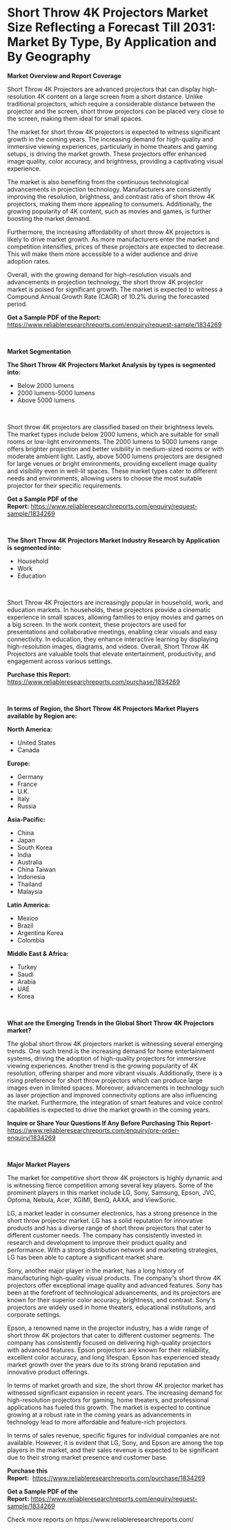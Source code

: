 <p><h1>Short Throw 4K Projectors Market Size Reflecting a Forecast Till 2031: Market By Type, By Application and By Geography</h1></p><p><strong>Market Overview and Report Coverage</strong></p>
<p><p>Short Throw 4K Projectors are advanced projectors that can display high-resolution 4K content on a large screen from a short distance. Unlike traditional projectors, which require a considerable distance between the projector and the screen, short throw projectors can be placed very close to the screen, making them ideal for small spaces.</p><p>The market for short throw 4K projectors is expected to witness significant growth in the coming years. The increasing demand for high-quality and immersive viewing experiences, particularly in home theaters and gaming setups, is driving the market growth. These projectors offer enhanced image quality, color accuracy, and brightness, providing a captivating visual experience.</p><p>The market is also benefiting from the continuous technological advancements in projection technology. Manufacturers are consistently improving the resolution, brightness, and contrast ratio of short throw 4K projectors, making them more appealing to consumers. Additionally, the growing popularity of 4K content, such as movies and games, is further boosting the market demand.</p><p>Furthermore, the increasing affordability of short throw 4K projectors is likely to drive market growth. As more manufacturers enter the market and competition intensifies, prices of these projectors are expected to decrease. This will make them more accessible to a wider audience and drive adoption rates.</p><p>Overall, with the growing demand for high-resolution visuals and advancements in projection technology, the short throw 4K projector market is poised for significant growth. The market is expected to witness a Compound Annual Growth Rate (CAGR) of 10.2% during the forecasted period.</p></p>
<p><strong>Get a Sample PDF of the Report:</strong> <a href="https://www.reliableresearchreports.com/enquiry/request-sample/1834269">https://www.reliableresearchreports.com/enquiry/request-sample/1834269</a></p>
<p>&nbsp;</p>
<p><strong>Market Segmentation</strong></p>
<p><strong>The Short Throw 4K Projectors Market Analysis by types is segmented into:</strong></p>
<p><ul><li>Below 2000 lumens</li><li>2000 lumens-5000 lumens</li><li>Above 5000 lumens</li></ul></p>
<p>&nbsp;</p>
<p><p>Short throw 4K projectors are classified based on their brightness levels. The market types include below 2000 lumens, which are suitable for small rooms or low-light environments. The 2000 lumens to 5000 lumens range offers brighter projection and better visibility in medium-sized rooms or with moderate ambient light. Lastly, above 5000 lumens projectors are designed for large venues or bright environments, providing excellent image quality and visibility even in well-lit spaces. These market types cater to different needs and environments, allowing users to choose the most suitable projector for their specific requirements.</p></p>
<p><strong>Get a Sample PDF of the Report:</strong>&nbsp;<a href="https://www.reliableresearchreports.com/enquiry/request-sample/1834269">https://www.reliableresearchreports.com/enquiry/request-sample/1834269</a></p>
<p>&nbsp;</p>
<p><strong>The Short Throw 4K Projectors Market Industry Research by Application is segmented into:</strong></p>
<p><ul><li>Household</li><li>Work</li><li>Education</li></ul></p>
<p>&nbsp;</p>
<p><p>Short Throw 4K Projectors are increasingly popular in household, work, and education markets. In households, these projectors provide a cinematic experience in small spaces, allowing families to enjoy movies and games on a big screen. In the work context, these projectors are used for presentations and collaborative meetings, enabling clear visuals and easy connectivity. In education, they enhance interactive learning by displaying high-resolution images, diagrams, and videos. Overall, Short Throw 4K Projectors are valuable tools that elevate entertainment, productivity, and engagement across various settings. </p></p>
<p><strong>Purchase this Report:</strong>&nbsp; <a href="https://www.reliableresearchreports.com/purchase/1834269">https://www.reliableresearchreports.com/purchase/1834269</a></p>
<p>&nbsp;</p>
<p><strong>In terms of Region, the Short Throw 4K Projectors Market Players available by Region are:</strong></p>
<p>
    <p> <strong> North America: </strong>
        <ul>
            <li>United States</li>
            <li>Canada</li>
        </ul>
        </p> 
    <p> <strong> Europe: </strong>
        <ul>
            <li>Germany</li>
            <li>France</li>
            <li>U.K.</li>
            <li>Italy</li>
            <li>Russia</li>
        </ul>
        </p> 
    <p> <strong> Asia-Pacific: </strong>
        <ul>
            <li>China</li>
            <li>Japan</li>
            <li>South Korea</li>
            <li>India</li>
            <li>Australia</li>
            <li>China Taiwan</li>
            <li>Indonesia</li>
            <li>Thailand</li>
            <li>Malaysia</li>
        </ul>
        </p> 
    <p> <strong> Latin America: </strong>
        <ul>
            <li>Mexico</li>
            <li>Brazil</li>
            <li>Argentina Korea</li>
            <li>Colombia</li>
        </ul>
        </p> 
    <p> <strong> Middle East & Africa: </strong>
        <ul>
            <li>Turkey</li>
            <li>Saudi</li>
            <li>Arabia</li>
            <li>UAE</li>
            <li>Korea</li>
        </ul>
    </p>
    </p>
<p>&nbsp;</p>
<p><strong>What are the Emerging Trends in the Global Short Throw 4K Projectors market?</strong></p>
<p><p>The global short throw 4K projectors market is witnessing several emerging trends. One such trend is the increasing demand for home entertainment systems, driving the adoption of high-quality projectors for immersive viewing experiences. Another trend is the growing popularity of 4K resolution, offering sharper and more vibrant visuals. Additionally, there is a rising preference for short throw projectors which can produce large images even in limited spaces. Moreover, advancements in technology such as laser projection and improved connectivity options are also influencing the market. Furthermore, the integration of smart features and voice control capabilities is expected to drive the market growth in the coming years.</p></p>
<p><strong>Inquire or Share Your Questions If Any Before Purchasing This Report</strong>- <a href="https://www.reliableresearchreports.com/enquiry/pre-order-enquiry/1834269">https://www.reliableresearchreports.com/enquiry/pre-order-enquiry/1834269</a></p>
<p>&nbsp;</p>
<p><strong>Major Market Players</strong></p>
<p><p>The market for competitive short throw 4K projectors is highly dynamic and is witnessing fierce competition among several key players. Some of the prominent players in this market include LG, Sony, Samsung, Epson, JVC, Optoma, Nebula, Acer, XGIMI, BenQ, AAXA, and ViewSonic. </p><p>LG, a market leader in consumer electronics, has a strong presence in the short throw projector market. LG has a solid reputation for innovative products and has a diverse range of short throw projectors that cater to different customer needs. The company has consistently invested in research and development to improve their product quality and performance. With a strong distribution network and marketing strategies, LG has been able to capture a significant market share. </p><p>Sony, another major player in the market, has a long history of manufacturing high-quality visual products. The company's short throw 4K projectors offer exceptional image quality and advanced features. Sony has been at the forefront of technological advancements, and its projectors are known for their superior color accuracy, brightness, and contrast. Sony's projectors are widely used in home theaters, educational institutions, and corporate settings.</p><p>Epson, a renowned name in the projector industry, has a wide range of short throw 4K projectors that cater to different customer segments. The company has consistently focused on delivering high-quality projectors with advanced features. Epson projectors are known for their reliability, excellent color accuracy, and long lifespan. Epson has experienced steady market growth over the years due to its strong brand reputation and innovative product offerings.</p><p>In terms of market growth and size, the short throw 4K projector market has witnessed significant expansion in recent years. The increasing demand for high-resolution projectors for gaming, home theaters, and professional applications has fueled this growth. The market is expected to continue growing at a robust rate in the coming years as advancements in technology lead to more affordable and feature-rich projectors.</p><p>In terms of sales revenue, specific figures for individual companies are not available. However, it is evident that LG, Sony, and Epson are among the top players in the market, and their sales revenue is expected to be significant due to their strong market presence and customer base.</p></p>
<p><strong>Purchase this Report:</strong>&nbsp;&nbsp;<a href="https://www.reliableresearchreports.com/purchase/1834269">https://www.reliableresearchreports.com/purchase/1834269</a></p>
<p></p>
<p><strong>Get a Sample PDF of the Report:</strong>&nbsp;<a href="https://www.reliableresearchreports.com/enquiry/request-sample/1834269">https://www.reliableresearchreports.com/enquiry/request-sample/1834269</a></p>
<p>Check more reports on https://www.reliableresearchreports.com/</p>